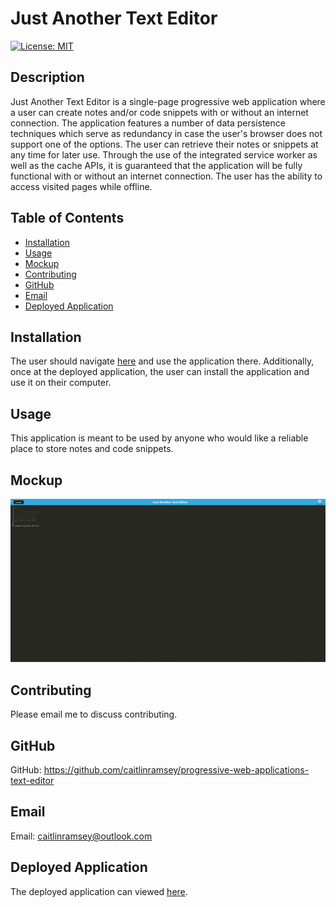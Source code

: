 # Just Another Text Editor

[![License: MIT](https://img.shields.io/badge/License-MIT-yellow.svg)](https://opensource.org/licenses/MIT)

## Description
Just Another Text Editor is a single-page progressive web application where a user can create notes and/or code snippets with or without an internet connection. The application features a number of data persistence techniques which serve as redundancy in case the user's browser does not support one of the options. The user can retrieve their notes or snippets at any time for later use. Through the use of the integrated service worker as well as the cache APIs, it is guaranteed that the application will be fully functional with or without an internet connection. The user has the ability to access visited pages while offline.

## Table of Contents
- [Installation](#installation)
- [Usage](#usage)
- [Mockup](#mockup)
- [Contributing](#contributing)
- [GitHub](#github)
- [Email](#email)
- [Deployed Application](#deployed-application)

## Installation
The user should navigate [here](https://cr-just-another-text-editor-b46859999ade.herokuapp.com/) and use the application there. Additionally, once at the deployed application, the user can install the application and use it on their computer. 

## Usage
This application is meant to be used by anyone who would like a reliable place to store notes and code snippets.

## Mockup
<img width="1000" alt="Screen Shot the Just Another Text Editor" src="./Assets/jate.png">

## Contributing
Please email me to discuss contributing.

## GitHub
GitHub: https://github.com/caitlinramsey/progressive-web-applications-text-editor

## Email
Email: caitlinramsey@outlook.com

## Deployed Application
The deployed application can viewed [here](https://cr-just-another-text-editor-b46859999ade.herokuapp.com/).

